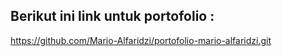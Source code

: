## Berikut ini link untuk portofolio : 
https://github.com/Mario-Alfaridzi/portofolio-mario-alfaridzi.git
